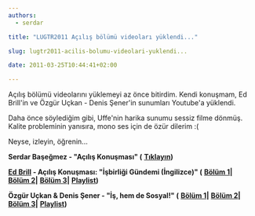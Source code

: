 ```yaml
---
authors:
  - serdar

title: "LUGTR2011 Açılış bölümü videoları yüklendi..."

slug: lugtr2011-acilis-bolumu-videolari-yuklendi...

date: 2011-03-25T10:44:41+02:00

---
```


Açılış bölümü videolarını yüklemeyi az önce bitirdim. Kendi konuşmam, Ed Brill'in ve Özgür Uçkan - Denis Şener'in sunumları Youtube'a yüklendi.
<!-- more -->
Daha önce söylediğim gibi, Uffe'nin harika sunumu sessiz filme dönmüş. Kalite probleminin yanısıra, mono ses için de özür dilerim :(

Neyse, izleyin, öğrenin...

**Serdar Başeğmez - "Açılış Konuşması" (** [**Tıklayın**](http://www.youtube.com/watch?v=cHKMXviwmgE)**)**

**[Ed Brill](http://www.edbrill.com "Ed Brill") - Açılış Konuşması: "İşbirliği Gündemi (İngilizce)" (** [**Bölüm 1**](http://www.youtube.com/watch?v=7qIEggEY6cg)**\|** [**Bölüm 2**](http://www.youtube.com/watch?v=vg38B7ztc80)**\|** [**Bölüm 3**](http://www.youtube.com/watch?v=1x4wQxsvPug)**\|** [**Playlist**](http://www.youtube.com/watch?v=7qIEggEY6cg&playnext=1&list=PL5CBC6559B2C6B334)**)**


**Özgür Uçkan \& Denis Şener - "İş, hem de Sosyal!" (** [**Bölüm 1**](http://youtu.be/A9JN3cz9WtQ)**\|** [**Bölüm 2**](http://www.youtube.com/watch?v=xqVcgtm1PyI)**\|** [**Bölüm 3**](http://www.youtube.com/watch?v=70_LTvcoWxY)**\|** [**Playlist**](http://www.youtube.com/view_play_list?p=43C76A2F66A52DBF)**)**

<br />
